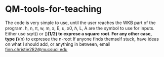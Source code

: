 # QM-tools-for-teaching
The code is very simple to use, until the user reaches the WKB part of the program.
h, n, π, w, m, x, E, u, x0, ℏ, L, A are the symbol to use for inputs. Either use sqrt() or ()**(1/2) to exprese a square root. For any other case, type ()**(n) to expresee the n-root
If anyone finds themself stuck, have ideas on what I should add, or anything in between, email finn.christie282@mucsuci.edu 
